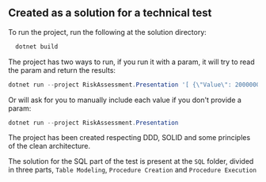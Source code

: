 ## Created as a solution for a technical test

To run the project, run the following at the solution directory:
```powershell
  dotnet build
```
The project has two ways to run, if you run it with a param, it will try to read the param and return the results:
```powershell
dotnet run --project RiskAssessment.Presentation '[ {\"Value\": 2000000, \"ClientSector\": \"Private\"}, {\"Value\": 400000, \"ClientSector\": \"Public\"}, {\"Value\": 500000, \"ClientSector\": \"Public\"}, {\"Value\": 3000000, \"ClientSector\": \"Public\"} ]'
```
Or will ask for you to manually include each value if you don't provide a param:
```powershell
dotnet run --project RiskAssessment.Presentation
```
The project has been created respecting DDD, SOLID and some principles of the clean architecture.

The solution for the SQL part of the test is present at the `SQL` folder, divided in three parts, `Table Modeling`, `Procedure Creation` and `Procedure Execution`
